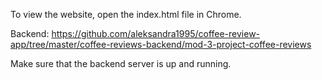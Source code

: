 To view the website, open the index.html file in Chrome.

Backend:
https://github.com/aleksandra1995/coffee-review-app/tree/master/coffee-reviews-backend/mod-3-project-coffee-reviews

Make sure that the backend server is up and running.

